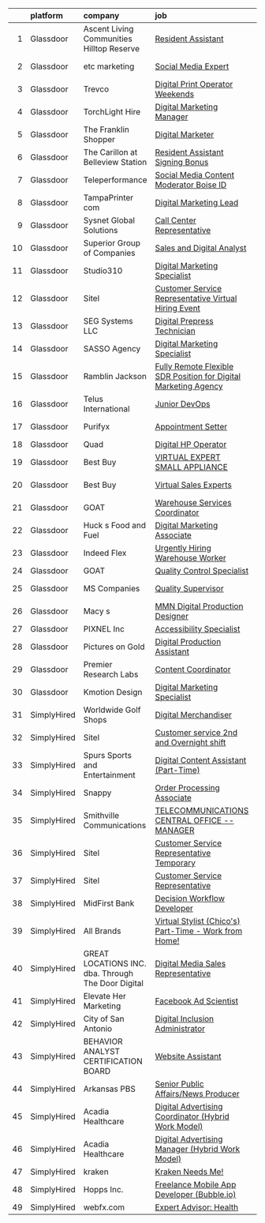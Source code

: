 

|    | platform    | company                                            | job                                                                                                                                                                                                                                                                                                                                                                                                                                                                                                                                                                                                                                                                                                                                                                                                                                                                                                                                                                                                                                                                                                                                                                                                                                                                                                                                                                                                                                                   | update_time   | location              |
|---:|:------------|:---------------------------------------------------|:------------------------------------------------------------------------------------------------------------------------------------------------------------------------------------------------------------------------------------------------------------------------------------------------------------------------------------------------------------------------------------------------------------------------------------------------------------------------------------------------------------------------------------------------------------------------------------------------------------------------------------------------------------------------------------------------------------------------------------------------------------------------------------------------------------------------------------------------------------------------------------------------------------------------------------------------------------------------------------------------------------------------------------------------------------------------------------------------------------------------------------------------------------------------------------------------------------------------------------------------------------------------------------------------------------------------------------------------------------------------------------------------------------------------------------------------------|:--------------|:----------------------|
|  1 | Glassdoor   | Ascent Living Communities   Hilltop Reserve        | [Resident Assistant](https://www.glassdoor.com/partner/jobListing.htm?pos=123&ao=1110586&s=58&guid=00000182b4e39a869753fd48db263d63&src=GD_JOB_AD&t=SR&vt=w&ea=1&cs=1_c582216f&cb=1660892192050&jobListingId=1008056011859&cpc=F1F9710DED3F09F8&jrtk=3-0-1gaqe76mtk6f9801-1gaqe76ng20b6000-32141bb2a78a16ec--6NYlbfkN0BtS3FSlQOeZe5ebG0ZuQRICqyw7YnESyS7PMjDYtSF1DKY_rD6elMA2ot2fO-6kMk2tNnyOz8-y5CUlRAxgHOmZ_NiUnnF3HeVsuEfqnuJ-bbOqvZsoAtF23TAArUGyiGfJALaroXfo48mWtl2am0TNQPOYqCgZ-QCi0G1YywQTlF3kcWUwodtylAQh0BExeYhW4DasLLYxkS8omR4iQhwSx1MSkJOCEgzt9ozQDxiME7EM4985yR9n8agYQQqyMrsOGuZsWmudN_O3ptzf_P3QJULDkoNTKT-lbxPVv7WKy97rEB-yGr_3m4zCGPV_WP1pKcNnudw9kd5hKc0SXDS1bPmd4c4Fj_zq9K2vqmpfg-uA5SY1Q4LwGzNp0Xj5Ln2VDxE2iMXNUweSln7kNuEkNmT8FBdWI1ms8oV2wiDclSSwYqr4TFl-UdmefMuAEwn1Hzpv0Rgf7v2AEbpbmVTdoqTI_JtXisiuxebYfgcolOsSMMWLUxVldj-s3DvK6Q%3D)                                                                                                                                                                                                                                                                                                                                                                                                                                                                                                                                                                                           | 13d           | Denver, CO            |
|  2 | Glassdoor   | etc marketing                                      | [Social Media Expert](https://www.glassdoor.com/partner/jobListing.htm?pos=118&ao=1110586&s=58&guid=00000182b4e39a869753fd48db263d63&src=GD_JOB_AD&t=SR&vt=w&ea=1&cs=1_bbdf55cd&cb=1660892192050&jobListingId=1008079744213&cpc=E773D000C9BC26FA&jrtk=3-0-1gaqe76mtk6f9801-1gaqe76ng20b6000-1246d92d75d209db--6NYlbfkN0Bzkuy17zoNwKMVjyusHhR7JNYo3SmelKzW8jp1Pa4Tk1PVhh3t18esjAyK-UdxM-ArTSYJm7aQb97xsaaVeSP4C2LLXbJWWyYaeXYLNbw2R1IHscTYrEo7L5vr2hatE2-78pC9ZL9-5avjSCix1MObOWfozHpfOHQSJvIiI0_ptba7rxsxQ7iQWqm03mJ1cIr-9Y1GGcEE2JFOMzarDP09bmkZPDoFTZOjb_ZY9gOat3OscjLRLlIYqvZew3QYBivSQ-YHoKWCTImFCIJfjms1oU5qvkBnpx5fbxSV3e3KeslhFEbZgcMqqyUt0_BKrzGoHXxpLbu0zpNJrM_1_J30ELiETcTMzFFdUTLxSl-zCHOB33F3D5I5siNpddUeY_2cCQ1A5cytDKWAOpNVC9f7glPo3AglZKtp0w-br-8xvdgNqGEHxS5kbN7BCbI2unp8QaPG5AyDi4e4MevSr01icWVKodtNnnEWQCSSeb1oO49t75xeqJagRjE88F3Adww%3D)                                                                                                                                                                                                                                                                                                                                                                                                                                                                                                                                                                                          | 24h           | Altamonte Springs, FL |
|  3 | Glassdoor   | Trevco                                             | [Digital Print Operator  Weekends ](https://www.glassdoor.com/partner/jobListing.htm?pos=107&ao=1110586&s=58&guid=00000182b4e39a869753fd48db263d63&src=GD_JOB_AD&t=SR&vt=w&ea=1&cs=1_de268ec5&cb=1660892192048&jobListingId=1008078665769&cpc=AA718BBA0476CE1A&jrtk=3-0-1gaqe76mtk6f9801-1gaqe76ng20b6000-d1600eef5f628179--6NYlbfkN0BnixWhpocpUkPhwGFRIINXGHGZ1yL5rd3UeAk8Gm2o7VMNzUNQblZ_085q8aPpkcRdKnVlcmeUI0L7R1847AWm1XNANVXalGPs7LfFnEAapw4p4KC4OAdO-29VYk3thrCufFvfAR04kjNhOt1x3KStXhtDXrDD5kGmVn_OfX4V8gmhCh4zdag_Z538DEJKLTp6Nf6cJFpJ3_3FFSTtnrUfHmzrhVoyNjU74JYCt1uk-8clDGaYZBbdqsPJmPtpnvs8Gp-EWZhHa46PQkDwpQrMrg7cIuVnUSizBdnH2W8EAxzsf8bp6gACCur0KvMxBs6IIvWG8YnLbrvmKCJdKssD5g3PIFi4h0pR-O8_S_CTYgHwtyeoeON6gJMfC-PuAStO2vuX2yxZZKKXMfREVrp7nGIL5rRFUd8oAy6Bbg184GOWGymSUEWsHAfiSbMchuocunN2aO0_LyHmaRi8eSIv5nA0kcCbJqZ3HCV1tMfM5QA50cr-PDsZa3KWViTRDL_y9gVtL1XeMw%3D%3D)                                                                                                                                                                                                                                                                                                                                                                                                                                                                                                                                                              | 24h           | West Valley City, UT  |
|  4 | Glassdoor   | TorchLight Hire                                    | [Digital Marketing Manager](https://www.glassdoor.com/partner/jobListing.htm?pos=128&ao=1110586&s=58&guid=00000182b4e39a869753fd48db263d63&src=GD_JOB_AD&t=SR&vt=w&ea=1&cs=1_12e1099a&cb=1660892192050&jobListingId=1008078841201&cpc=21001CD36CB5FE0E&jrtk=3-0-1gaqe76mtk6f9801-1gaqe76ng20b6000-9182dc768c348189--6NYlbfkN0BcmKC44IP8QrVZhBlkkyk6E8aer1pXOxATxmiqzARlMH77JTbeATkHYIUOqWVcS-zJ7fLL1zIUGyDsZvAiU1K9rVwVQ_p0Tdq787ON8Fx2w-emV8tlxzQj4YFBBcnrm4Ps8MWbnPN0vzZOknUp_nCz8KVxZJZRpP8S47u8yz_5E2I55vm8LDNlOS3SZW5ippb_CF2DBP3phhbAFp0rE0qAxxUduF9A7G5DTXqg40UNB1Lnr8Pu4pZrgtGtLqdaRbbHzDwwB7NJI53G3feiApFv6q-4uIOss7-pq4YTI0PS2qvOcrxSlb5DJcReo341yawDXETTkxdxzDIPzu-8ALpWQjaaLuZY1qxSCEXVGlZCQQz_ZBWlBOh2H6K2JAYsn5bbppej4MhXLBc7fUUs7Y3rMdwKMdxhVIgHRNI9HsNIxPQkVK-7WFvqkmLI-7haapiNIYgtHS-pi8MK07TwqjDlzlyvYOPVFSs3vqDOlCODmaOfDT3I2Cqi2_8oGX2jnl2vQlAIe0Cm9w%3D%3D)                                                                                                                                                                                                                                                                                                                                                                                                                                                                                                                                                                      | 24h           | Remote                |
|  5 | Glassdoor   | The Franklin Shopper                               | [Digital Marketer](https://www.glassdoor.com/partner/jobListing.htm?pos=102&ao=1110586&s=58&guid=00000182b4e39a869753fd48db263d63&src=GD_JOB_AD&t=SR&vt=w&ea=1&cs=1_ceec3dc0&cb=1660892192047&jobListingId=1008078846433&cpc=BCF6C35513A620B2&jrtk=3-0-1gaqe76mtk6f9801-1gaqe76ng20b6000-33cd1a83a084fdae--6NYlbfkN0BMW-fNVLvBYZw0-LniKwOoc4hxq9DjkW8BjPcPvd0xaDnyzDAyV-6sAOAJSiprRUqifU6XBObXopTRdZ4knZGomaJcQL_lxUHnVJCEZ2GZBaVtWiwewzxJyxJhXq7BLEXCnFPhHK9JskUlcpAhCBnk0F7zfredLUB4KO15d63nAy4Xzv5Vmb2JgAWsVyGBn_F2KlTImMLTram0Z9TgFJpVj__PzCdQrgD6XqCD2frSrTuo2OBg6wvyVxdffcKFoPM20opabJFjK48bcsqieYPqsoigT1t5rXMJ8pSEbVBWkVzFA0LQEYxMcg5rr407Ggquirkn4DHrtzwPHXmggzzUn0ELiyedSVMkeNOD_L95-DIq0AbFoCasM0aPTEYBmkYnNkhOPEieRHgs0TZ9Gqtk0wHBGA167w7oTCr0_v2YLnQUsBkPvCY7pfxiKqYs_Ak25IeXPoKtTAogTyAI4XJPOLP84OWrAmqezxZHE93BlV_QmAAm_jKD5n4LxJ0KqcQ%3D)                                                                                                                                                                                                                                                                                                                                                                                                                                                                                                                                                                                             | 24h           | Chambersburg, PA      |
|  6 | Glassdoor   | The Carillon at Belleview Station                  | [Resident Assistant   Signing Bonus  ](https://www.glassdoor.com/partner/jobListing.htm?pos=116&ao=1110586&s=58&guid=00000182b4e39a869753fd48db263d63&src=GD_JOB_AD&t=SR&vt=w&ea=1&cs=1_d362303e&cb=1660892192049&jobListingId=1008068577580&cpc=BC94DADD91C18169&jrtk=3-0-1gaqe76mtk6f9801-1gaqe76ng20b6000-34e3324779dcee3c--6NYlbfkN0BsHsoAAVcPm0Dgcq0iNQ_y-yAo5BMSJmM0UhTOVisNyXY6TYLCiuIFV0od0wt-c2VC72BUB7pkW9cwmUF-5BpsZohuzdMZgHba9Ab_lzKJQR7y3KlAjnaPiqrWDa-bHkPm5vgQqdF1747qfnivXjOUl53llZFQwBYcXD3ZG_kD-YVcSKjRrtNpOc4ZqJMd-oRkC-V0vVsRgi_01GdRGniDP1W6a6GQBdim4tIQpwR0rvcf_kZg-Bvr6tLwJ1s6AchAojDRQmuCmhSuk4eAbzErVKca7hEp7Qqwb_fACV2lCAma6Ef852TYNF0amazmQM1hDD8IpsgH_SVknwohmfzO5FRTZ9xHUABy97UNFizTC-4d6mLjEhhYLp6gEqxzyJsRPUSSDEGeF1-cMBXBG4Yz2a3v7eBhxjxuwUrQ9r8MdwE1p0Ph2r3x4sV_GFSxSsFlyeSnwJtxEyLKwi5z_0xG9-5NlSfRJvLOlAAT6cqTiONaDIb6TBHU3qUVTybg73W9TN0SVZclbBMdQ2-9c9A9)                                                                                                                                                                                                                                                                                                                                                                                                                                                                                                                                                       | 6d            | Denver, CO            |
|  7 | Glassdoor   | Teleperformance                                    | [Social Media Content Moderator   Boise  ID](https://www.glassdoor.com/partner/jobListing.htm?pos=129&ao=1110586&s=58&guid=00000182b4e39a869753fd48db263d63&src=GD_JOB_AD&t=SR&vt=w&cs=1_0014668e&cb=1660892192050&jobListingId=1008076125487&cpc=F17331D9BECC482A&jrtk=3-0-1gaqe76mtk6f9801-1gaqe76ng20b6000-6fbe52ad3d41ba57--6NYlbfkN0B6WvEhlXVvoeINVu-ouHjaAZXC5eOJkXMvb3uV-8LI_5qyQMufPtLJKmYuCfDf7IHgt4LmtNcybKPLxMuMXbnr3xlo7rGdOPM9oPrBKWomLTiMzaCaj-P69jJEzxrjiwi6k7g1gvja15Yh4A8aRnLmjKl6BXc8B4c2XDePH9THN2I9mxBX3-I5Nc093i3mfNNLbYxG21TwOmCLU5Tmp5pNllhyKPIlyIqYEXG8L3YDzTTQDpHRuJnRoHgmxwS5gOGDPvmxtIdCqXQQIhT5gQvE2cmdGLVbQHL1jUka0qgpBR-IA1KcQJ-6YnFZ6unMZheRe0S8yeLNqdOVeZW7Y-0UYXSTf5ehduJ3uzf3TmpLPOrsU9A7qUyHh9UGtBnqwnWXqlBfXG7aoK3RXBoMALRwwrYoziGolYPqs1fYDRaS499vN6UY81qaIXEnybkXx4QHBwcnolyjOZ1l29-yUbqxk6xVsyyO7cBu7bKq2LYTCkrULBOATv63CFcIUzZlUx1v90vTV73OausgFRu_k-HuLMEUPEceGx5fJ93OGu0iTI7UJQPdRg7BC3eGsDmy0gc%3D)                                                                                                                                                                                                                                                                                                                                                                                                                                                                                                        | 1d            | Boise, ID             |
|  8 | Glassdoor   | TampaPrinter com                                   | [Digital Marketing Lead](https://www.glassdoor.com/partner/jobListing.htm?pos=122&ao=1110586&s=58&guid=00000182b4e39a869753fd48db263d63&src=GD_JOB_AD&t=SR&vt=w&ea=1&cs=1_c98c7b7d&cb=1660892192050&jobListingId=1008078623623&cpc=BBD63848FB84346C&jrtk=3-0-1gaqe76mtk6f9801-1gaqe76ng20b6000-2b4278030447f229--6NYlbfkN0BqmTSxMExs5qrADv-xfGFxTgbF9wfU41Emy8pKPsLzymNkwra-Lce_SQ-LvTqrFvrOTIS9sZBgMa6NsTwCZalm5rjqPJfcFaEvRdzJwIw74JtLPmrhCfT9FXcMDADFt6wqM93jIq74CK2u64iuir1TqLx0ov0jxKsXWxePrCW6HEItyPLiaHCsmv_TB9LhOfbJ1BVLwPp_MWGFCvIMifbrt1tvI40_8c4NLsM1QADgMmDBMdwyxKE1iDifHCbjjyObeRFW_tsuweGO3slboSFgZ0EBe1Pn6w5yy-cFq49UnS394tq-qqLsH_OPlLwH3LAAn3oOOTetr4GH2YzEZk81WXKTmVhwZmWqf5wPrzF7LPJtQzQjPcxj5RCbQ-3CQ_hHTl9bsLhLnTVt-nXzL5u_L0S_d_mKp0WSfHqC_QKEnbc58mA82MGt7HdyOcdCh-PY3QAHK2Bc4apYG1dhEHT_HbJkqmdpyykhDQP3C66MDeJtgm2QLn41cX5Z2NdTsTU%3D)                                                                                                                                                                                                                                                                                                                                                                                                                                                                                                                                                                                       | 24h           | Tampa, FL             |
|  9 | Glassdoor   | Sysnet Global Solutions                            | [Call Center Representative](https://www.glassdoor.com/partner/jobListing.htm?pos=119&ao=1110586&s=58&guid=00000182b4e39a869753fd48db263d63&src=GD_JOB_AD&t=SR&vt=w&cs=1_7dd12e93&cb=1660892192049&jobListingId=1008078768895&cpc=F7A2269C793D5877&jrtk=3-0-1gaqe76mtk6f9801-1gaqe76ng20b6000-8f2698a11eeb82a4--6NYlbfkN0BnNBTHaaKp72MKvGcaA4XfRR-E1Ciyd_6IauSMfQTRM_DnWfjfJHmcJSOIAxmSfJUxLQvhxeteEwZc2lk0cf6LpEQ2JYVIVBLVPYu-YqOGl5xM_uP3Y7KTkcrTOJ6Ii6aYcRlt07goTBA_ETABkj6W7Jm18T9djBW-sCLWeMHhoSE54re1okfV1kdW6frfcqwHOEQck94GRpK1zDdIC1YhRsGoO3yr5V1sjGpZzcqHJQVEkT8CiZUkBmoqBy35xLMMmpDl0Vx_6KdeqCac6sGc7TSPuVI-U7M3TkWkIvIWjOa1f--38pMw5pI1bjH0outebCsZbVVx8g0XDQDImDaprv08qim4yo1KhAhwxXjxYjOHzH4TML86miqmTD6qS8A_eR7bx0zM7gpDs4vK3zuoBPBATnFUVrO_RHgnsQYtyH3ytCyISOw_ATrx0MFmO90UAuD-3RgL0xenpZe-OeueN-NzMlxcD9jftULkHk8qN-33fhqRBtjw)                                                                                                                                                                                                                                                                                                                                                                                                                                                                                                                                                                                                      | 24h           | Chicago, IL           |
| 10 | Glassdoor   | Superior Group of Companies                        | [Sales and Digital Analyst](https://www.glassdoor.com/partner/jobListing.htm?pos=124&ao=1110586&s=58&guid=00000182b4e39a869753fd48db263d63&src=GD_JOB_AD&t=SR&vt=w&ea=1&cs=1_0b2eeed7&cb=1660892192050&jobListingId=1008073827162&cpc=E773D000C9BC26FA&jrtk=3-0-1gaqe76mtk6f9801-1gaqe76ng20b6000-beae64fccec34ba1--6NYlbfkN0D10FkzFBIgLsGgsZGhIPEYPu4dloKZHJeE1ugeIhEYniILuz593PwFmhzfLHD_XvNJsi02AeG9JjC535jD6HOhMcyXgalzv48GbN4xNTjDrRt-TgeD1lAlqzq6W4iORROLMbRN45DJJBwlDD4AjHBHsn7Y6eIkLWkgPX8qMd9jVFAGzMGn-M4vzS0Yvhbl1gm5r1osFUP2-nGmpSX0I1_I8nyg8NVhEzvTuEuNIca6_N99FOOrc6CKyq3sMK5DGg_mexINGovUPKVuk4xZPQl6rskOFjLxZ1IB-A0eerIQCtQ64cjg59gfybXCuNghjtIZjGVFqlAJPJ4-kueUPSR3Qi3_thsnRGuQF5gfbjtU7Ri9U2W7WL-nIRZfTLu4nS9TQkoloyWoOrtPYhtyxzlCaKyvB_fraeWoKiCpgfdaPECmoHV_yBTHmfZwg4JFfnsfSSmXoLT9MCKZRu13Ex08g-KqYEwh4Fzz48i9vv5CrxIsV_mUaVdeC-Ic7CF5ghCqai3E2vtz3RQOewEuPrJXVLKrtAz-Q6Q%3D)                                                                                                                                                                                                                                                                                                                                                                                                                                                                                                                                                    | 2d            | Remote                |
| 11 | Glassdoor   | Studio310                                          | [Digital Marketing Specialist](https://www.glassdoor.com/partner/jobListing.htm?pos=127&ao=1110586&s=58&guid=00000182b4e39a869753fd48db263d63&src=GD_JOB_AD&t=SR&vt=w&ea=1&cs=1_d16213ab&cb=1660892192050&jobListingId=1008077154761&cpc=1120CD366D53BFD9&jrtk=3-0-1gaqe76mtk6f9801-1gaqe76ng20b6000-875a31543b6dbdba--6NYlbfkN0CtwOkgDuej6vPfWODMxjOIyNEohQmdYMppGq8y8dOpBoTzitlsCnYxyqJgYoL5uLE0WEt3k-y0vi3aQ2FnwCEwoUNm81nGEYmbHu1rEQSJcCleShu207UEYOCfQCdklSBPSxXxV6NE7YDsmfBhixUFRSBnXeEVoPsaWXBwcwrkpSrUa5RdfSbEi44dxaEr7or5xS4Vt-JtFlqJjaxQy7-kyU-nXAAzn65dw2PFL5bCxBcBWBYeY4kB9qkzPHDuyYZgwDpfB76ZFrCqfqQnQ_aXI6RgybYAcseH7xCQ6PDcWVwm6VroUh24OaF5zfu5xNmyNP9Bx3F_RdYkycedltHKp7ugMoWjqtEfrVP4-9R62hqrG3D2HVhS-JbhDSdmQ4G8afatmFNVYEENbEdZgTonT-SZNX0ocNG_OaC_Ow_-Xru6Q9g7ZB20w6tAyH4mFVTYtduHEyiXFBh5SMXTiIV7YEa-IOiBemSX8iNpTwaO3-tjEzQ4n3D9J4Snbb1c6J4%3D)                                                                                                                                                                                                                                                                                                                                                                                                                                                                                                                                                                                 | 1d            | West Hartford, CT     |
| 12 | Glassdoor   | Sitel                                              | [Customer Service Representative Virtual Hiring Event](https://www.glassdoor.com/partner/jobListing.htm?pos=121&ao=1110586&s=58&guid=00000182b4e39a869753fd48db263d63&src=GD_JOB_AD&t=SR&vt=w&cs=1_7e705395&cb=1660892192050&jobListingId=1008077099587&cpc=2CAED5C921A5F994&jrtk=3-0-1gaqe76mtk6f9801-1gaqe76ng20b6000-385c3f83a3f93c07--6NYlbfkN0Btxs39KmTzjw_u_hUXcyTcLpNeUj18C2Nw5A7DCW0FWFwa25KnV6CXjLGtnNFKqmVctRiqYt-dOoQZbzTNkPAtC25hT21uzyGof3nxBIwlrvR0hOx5oubNOpcm6luXNfrS3VLEJLAuQw5RYKw2RdGBmrmnC0OqqnvJMOaVpr6bNZvGctOF5SoWqNXkURYcyNbxcd8fV5GnN-F3sN7hYR6K1GENxjm_vqoWbup2dxRgVS1sn6TRaqnZ72wfeXTTQICoTWnG7c1Y4cYLzIs99u0ZDFubn2UapTRvw0S4n2Osf4ZNVCI-sXZI3S0zrqUTr4-G5q3o4qMx4F7JOhko1xdWkAjWpxRwZAXlwVycUNVgDSWQQ99oN2e7WsaLR5-PUq69sYlWooqRawAFhFFk2NXaMJdu3q82OXSQ8fkCFcs2OtunwX0qdxT4VQa0auCjZo7lOl_seK_gZj5m77-3zKuM_FmlfhJmOoDeNcEL-g0Xbet6x24Sl9HH5qubRdpeEGJOPXIJek6mJtmebrC8S7SgQx9ECBr9ziMvc2KcUvVF75uesBnuBwNp_9C7hhanMbVzPgSp4epHS-E2cPPF83bECVLeL9Ql45ybtYUcYjeCSAd_xng0ZGxGKqNvne1IzQ2f5JL4pFgJEJEsajHftWDpTHeNwuN5Um2gJ4uQ1h1dOTjVuq5xjJo7bWnH0hwTdKWlJiI5su4IyTzo7e3Q7CnLqvkzBtneM2LYYuz3ErL4Og%3D%3D)                                                                                                                                                                                                                                                                                                                | 1d            | Las Vegas, NV         |
| 13 | Glassdoor   | SEG Systems  LLC                                   | [Digital Prepress Technician](https://www.glassdoor.com/partner/jobListing.htm?pos=104&ao=1110586&s=58&guid=00000182b4e39a869753fd48db263d63&src=GD_JOB_AD&t=SR&vt=w&ea=1&cs=1_66e83e3b&cb=1660892192048&jobListingId=1008076492594&cpc=022796DF6CE1C9E6&jrtk=3-0-1gaqe76mtk6f9801-1gaqe76ng20b6000-6be3cdfb6a3f02f8--6NYlbfkN0DfhRLDY5E7BVY3xhBTAobuSaZ3WR2SqAJ-w4NHeQGDZ5tebBT8WaHsVK7Va8P9YRWvwTnN_nJYvpm8m2NAug3yGRmW4kGxJh_Ah58PepOvgTFuOIl3xHHVM4pNJ7payqRUuCb33gOqZBC-9kRMEzhHdTgyETwANBJS8Xwj1vxYLF02PPjYEdkVT7OsURubQgRNqtwXMPeYC-QwYl86JQX1iSBR-pjNsOXND4pw-SkItFRDNCywjSrRT3XSf7Er9X4RzPxQLKUWJEe994OLZOxivjxNS_OPqoRivOA-dThvjNZHjX3oxu7CjT11tfg8Kb-ia7eF9o0-IRGPwhTqvkM3vhIE4wER6z-mB60dQ9bBZTuhlZ7ThhZH1gnGIgb8agyTKC5ldKaoTW2DrXko9Go19EjYkPNxkJlHGApMT_RETL3cTIUUJUSNetMj55xajL_fJv8fQwG_cd3e92ECAjFcTdr0UDRwaUGzlXhMrxhBWiUNHalJDP6xd52Yon5VcB9ExMgK7RnOPg%3D%3D)                                                                                                                                                                                                                                                                                                                                                                                                                                                                                                                                                                    | 1d            | Charlotte, NC         |
| 14 | Glassdoor   | SASSO Agency                                       | [Digital Marketing Specialist](https://www.glassdoor.com/partner/jobListing.htm?pos=117&ao=1110586&s=58&guid=00000182b4e39a869753fd48db263d63&src=GD_JOB_AD&t=SR&vt=w&cs=1_5b70c0da&cb=1660892192049&jobListingId=1008073887565&cpc=FB7E4A1762AE5BEC&jrtk=3-0-1gaqe76mtk6f9801-1gaqe76ng20b6000-28cfdc2199b1031b--6NYlbfkN0C_Trxy-ZqughH1JRyqNjrElYiQGaKhfd0eYY4e43qsGRNGMDs7g8-XCzkARHftkyC-wjClCUTvw-XGXiGajDora-juAftgUb_osdUyvnnjZ93tcd5gKIIai4EMoJDsYIBZWOzSQMv6GZsSBIUlwGqfzDkYr0vjOM1P1kyrt4rF1AkFKN7VLDxntmt5EY0IHixePGMv1ACbehHIL14B5mTEoDoHmOAG1HmQC-K6HooV99zxfEC-jFHP-RIBKtO247U-L7ZfjJeizwfSQ4Ndp7S8X9OmWLQG4b81SvCrZXQb8l-nQQtDuNtAl2FZc7sSmKKW2kcZs4LnM_6Jm19qm8fv00UXHN21Hvlct4rNdxcljFYuLuQ1T4WriuSgjS1IBjLbO49drNbANJfFX5VS6FhQFWhUhTuGBWAKXN6m_2Oppw1KU0iGcUxl22bUzxOchHZ2Ou6dwqMtwLjJpTIo2rS3rYxYchPlePN770WjXXIHJim9ZIWn-QfyHn4QwRjDwomvR8a2Dnj08vAPnY2w5Kkf)                                                                                                                                                                                                                                                                                                                                                                                                                                                                                                                                                                    | 2d            | Remote                |
| 15 | Glassdoor   | Ramblin Jackson                                    | [Fully Remote  Flexible  SDR Position for Digital Marketing Agency](https://www.glassdoor.com/partner/jobListing.htm?pos=111&ao=1110586&s=58&guid=00000182b4e39a869753fd48db263d63&src=GD_JOB_AD&t=SR&vt=w&cs=1_30bfd50f&cb=1660892192049&jobListingId=1008073676034&cpc=47CFDC01B3F81FAC&jrtk=3-0-1gaqe76mtk6f9801-1gaqe76ng20b6000-50f5cac226994bf9--6NYlbfkN0AtFDKcgQwEtd7ukk3lPhOscExm2MDYuKh-p8HehFEL6sY1ELsu9ZUWpn8JxInztlM5XC7Mul71EzFmE2xfx0U89NSvO_D0sN4IAdAHBREj6U7BuNB8lTj1QjWBqyYKMaGCCVWc_jjBveZ6cXfr_SfpN6F3NXq8HmIYkOAJqMtq12qKWRouTNEZcJcKxIVaalbpZUrQKKqISHmpy6PAoujh0JCSFu0yjWr-5BGJPxEQ13WCmMZoggnHgWS3pfFsPe_Z2mf8GEs_mBjCnG9h68ATRmpKFhT6aWZGSgM9KhPKqeKTHZJH0hIvTzAzrg0ruhBfhCQxKkpHRisAXhzKiHGdKdC8iSrqb4bGy_2zXAw432hE35v2yfJC85jIufjcoi6qT3l6Irgo4SWrwd-U5C2p_qsfVbXujK74e3zmqgi0wEEJ4jY4tY6jYPnRBmmqhXHy35qyOCwCBu0ypKx4AfVV)                                                                                                                                                                                                                                                                                                                                                                                                                                                                                                                                                                                               | 2d            | Remote                |
| 16 | Glassdoor   | Telus International                                | [Junior DevOps](https://www.glassdoor.com/partner/jobListing.htm?pos=106&ao=1110586&s=58&guid=00000182b4e39a869753fd48db263d63&src=GD_JOB_AD&t=SR&vt=w&ea=1&cs=1_8b00feb9&cb=1660892192048&jobListingId=1008078776415&cpc=63E4514951618C5C&jrtk=3-0-1gaqe76mtk6f9801-1gaqe76ng20b6000-276f7c2e649ab5dd--6NYlbfkN0AdGrDT_OdrtthzsxK-GnvOK7_TOwTlzanfCd5piQttZS5a0rmuQzWXhkS3poJu-ZpJUdS51FV__6T1WPNkzcdo4zdq1elCk3xz27bMFbokOCCN8Hq_ocGRGFgeHJexfiMyF6K5iyFJc4dIduuJj7DLlKceMhDFm6VYVHHLLAuHrHlxiaPNwHbsg-DBe995nXH6V7KoXTcaF4S3e_bV42Nc63RuG9CeEVhxVp4MIuNhD_Xl7XviYOW3Etn17kQ9cyvb1dRR803v_y9JJT3JoWCgy8dUEWaVO-X_OJyO0UkvFKWMUNH1YPEsyduMN5TL92PXezMuLiv_UKjaalDqHJS1E5Qq9McqNXV_sBcgEbNDOxcD5sC624BVHT4b2XtHCF34egB1PqN76PC2M9dUapOA_kuygIfMzWnEv-Sdn7bUJq0cMF47yxbdkA8staG0Mi3WJJ94vpqSJK_q9VXZpyWDxwqqaS9RSqldacQpM1V-fg3AJBd1cnJaHXKTZ22scxhhpaO5iSxyRw%3D%3D)                                                                                                                                                                                                                                                                                                                                                                                                                                                                                                                                                                                  | 24h           | Saint Louis, MO       |
| 17 | Glassdoor   | Purifyx                                            | [Appointment Setter](https://www.glassdoor.com/partner/jobListing.htm?pos=110&ao=1110586&s=58&guid=00000182b4e39a869753fd48db263d63&src=GD_JOB_AD&t=SR&vt=w&ea=1&cs=1_1d540a95&cb=1660892192049&jobListingId=1008078974235&cpc=CBEBA1A9D941894A&jrtk=3-0-1gaqe76mtk6f9801-1gaqe76ng20b6000-9e18d075a396cb33--6NYlbfkN0AZiaPZyccuKjlre0e0RaBFeO48J0QExrO5hcuLctOVaMCP73eJtwCGmeTatM1idHMkSmxDDDu1JVgMk6qpZtngllYgvXjGbA2CgnjTs0E8n9OZCCiAOIuW3kA3SFCL0mIsdGijIaEeCca7jNVpSNPsw5Jejt9YROmoPPd1ccloyaHFD6AAq8Xc_cIIpQbsyY8OqZoeUWZfoAaWKQ1Q7DdWI4AtaXjzh9In0egqymGcqHvtNUXnykQ4UJw0ANqFFb-01BlPXjnK_FXX57AFi-aRECHVR5-PZIdxfPVQKvPH2HYxTFlD_k3GNM2IlWVJlYvzz92O7ytoNZdH1m151COMx4gAIxxxQ79ypEW-3TyYFyBIgiwDrWRC0DIiFshmk2gaHSdIbnd6pn4vXy2EqYIV_lmHot5qpptajEG_eCTV8xKRy2Ay9e_FRbTkel_Fk0Qa_KpREBJYcBABtDcMsqZqp97hqhAciElFDr2vcysjkLn4YzgmtK7velok_esuKgM%3D)                                                                                                                                                                                                                                                                                                                                                                                                                                                                                                                                                                                           | 24h           | Sacramento, CA        |
| 18 | Glassdoor   | Quad                                               | [Digital HP Operator](https://www.glassdoor.com/partner/jobListing.htm?pos=109&ao=1110586&s=58&guid=00000182b4e39a869753fd48db263d63&src=GD_JOB_AD&t=SR&vt=w&cs=1_98372d0e&cb=1660892192048&jobListingId=1008079595777&cpc=9FE5D8D7282D4400&jrtk=3-0-1gaqe76mtk6f9801-1gaqe76ng20b6000-5b3c9099847cedf4--6NYlbfkN0C0XETh_9p0hFVWodd5b4yyhLbSJ-n_97YuXeG9ZsPyAO_rZ2JpYdwEY-NDkU1-7dJq7_SWkTenQSCwqabK-bPO0_tR9XwHGWIWKiU_qN8gtA8IsHsKrmkqsnAlGNvMAWQYMcFusT9BdL2wEwaQmBJ2eS4KD9xEdi5PHu4D_jAA2NdBVOL8kfNeeR9_mgJu2RqEKERCRHxVTYV4R7TOe8c07Ls4KOruH9YI3yjMrBlJJS5peUmJLeK7q3JvSl-pV3hAlbF-61_Qh3Pmwd5ujmnNcTMriGOT--Bfs-O4yMgturDCv9_D-BHut7_X2VmBQgBjY8tYH5nlt1yx0SG8zjoyBkbdYc47oe18Ak-SofubFzYSsHB_JlgjyT6uMgdrAZoj05-yR1mUu3HMVnGT6o08ky2vwgS1RyLMRB9XA4EF7R2jCyuVknK0JXgx1yuFE3c%3D)                                                                                                                                                                                                                                                                                                                                                                                                                                                                                                                                                                                                                                                               | 24h           | Pewaukee, WI          |
| 19 | Glassdoor   | Best Buy                                           | [VIRTUAL EXPERT  SMALL APPLIANCE](https://www.glassdoor.com/partner/jobListing.htm?pos=101&ao=1110586&s=58&guid=00000182b4e39a869753fd48db263d63&src=GD_JOB_AD&t=SR&vt=w&cs=1_2763efd7&cb=1660892192047&jobListingId=1008057205117&cpc=4192B1743C533FA8&jrtk=3-0-1gaqe76mtk6f9801-1gaqe76ng20b6000-6a6d22eb77ead4a7--6NYlbfkN0A3euUoOlcFOg58Q6nmuUh0Lnp17JpRiT8Tdiqcy7-gI4899BfEsoN9j5prWqqZHcuCIhdzr4jipKYfBKN6aaNh0SxR4dgjsjPZm4u8Rbh_TxpYNhHc9ZVAXn3rZS4EJsyPHiZ2t_KcEU_zoka5m4djPD0-O9M4TG-61vbAqKhrrznm7kQri3qtbY4B5zYs9lM1MjIwSncFvQcKAYP3kTFs79keAkbRC_GNx-cLpB_LquzCzZphtwQD0IyRgRhi6lJeQGed6ayPDmcILj1b7Fheue-epnHrBMUFIA9NNnmhlB8zZZ5ZCmn4uEisN130dhgGjIc_gu2c3zKEgdrWWaRBhkz6u0bjU2fnvgUncTG_Lle2qMrd9i8I4ZSopIkH3qIGP69T46S9AlGLhchxj0u_3TZF-G0N7MFFySiFquxfmZ1Ac5JJzktsJnpEXUklzkwAvVzHK3aNBrlCiN75mo2iLsHuMfut_iddSPSntSWe-dZJBljBv_X_YI2SebqvPx4%3D)                                                                                                                                                                                                                                                                                                                                                                                                                                                                                                                                                                                   | 12d           | Bloomington, MN       |
| 20 | Glassdoor   | Best Buy                                           | [Virtual Sales Experts](https://www.glassdoor.com/partner/jobListing.htm?pos=112&ao=1110586&s=58&guid=00000182b4e39a869753fd48db263d63&src=GD_JOB_AD&t=SR&vt=w&cs=1_bdb231f4&cb=1660892192049&jobListingId=1008057205118&cpc=9C938E8DE9AD6C02&jrtk=3-0-1gaqe76mtk6f9801-1gaqe76ng20b6000-c76152d1046211c4--6NYlbfkN0A3euUoOlcFOg58Q6nmuUh0Lnp17JpRiT8Tdiqcy7-gI4899BfEsoN92rMoeDELKgij6DcnOrt-93wJBc5V06sVXmMKShYNoLDNvRz8UcwTx4nAtn3yIbYXA4DESdh9xIdx4SXKttETeu0tFix9Fw_X9g-gdR-aSnV3ZpAK--ecOkcnffJ1jnFRoFSEXib1jsFjytPVO6iCSRcxOhfXwaYIsbHaw7Hp8apz-3LHAI0hVpJnwM71VDhuA6CwELFRwe_m4cVUjOVK8nSBKFaj_9Sb9uyl569ePf2rK-H91K_tItYv1KBBCgnYZHLoBjWAPNz0OnNKww6Sls_iP_rNm5MJNWCo8idIHu-yVfUijEWwfw_TxT5Lj8TLSn1rwLytGZyVvFgb-m6avwIYcRn6rcd8OUtyeXWr6TVoJXDhxpyqhjQtYROGrhU85fgAiNK2wqqFsdb0B7zYbhrsTc4nb2NQptszrRuEckVKfjwbLQ2a__KT5Dy6gi944JWPI4ZvkNI%3D)                                                                                                                                                                                                                                                                                                                                                                                                                                                                                                                                                                                             | 12d           | Bloomington, MN       |
| 21 | Glassdoor   | GOAT                                               | [Warehouse Services Coordinator](https://www.glassdoor.com/partner/jobListing.htm?pos=113&ao=1110586&s=58&guid=00000182b4e39a869753fd48db263d63&src=GD_JOB_AD&t=SR&vt=w&ea=1&cs=1_c9cb760b&cb=1660892192049&jobListingId=1008074536757&cpc=FAE5E775D180B2FB&jrtk=3-0-1gaqe76mtk6f9801-1gaqe76ng20b6000-94275d749527255b--6NYlbfkN0AVfuYc0tmMPaOv6UvIwVhlneoU9uZqs5lejUU-6cTLSnfaFMvPplVRt1YxEHpcf50oJepKJNKfSGB2t1nnpi1VxPOE2e99I5T5Iyc9ShxKEreQUfHpt_SxQxf_DCY8o2XVIRjo2uAV_QPZxMntP13YDf5hcq9jjcTEoAD35nD3r2OfQNTw5hQab-qZ_Qa_cMxtpzVweaqwAsvgsDcpprLJc_G1aMGcqdiWNLpZpDjrPx__hFuaEknmTEfjHOM16ZrXMNaq50sM1HYIF1LMhvOdojKsm8tT0uI7-p0iWawMZLEbv8_XZRxIa3fxMDZ6qjTDIYrsMGySccBO57A-TOtd_GVFy4dKGWjfntsYA5FoWgd91Djng7v4B-IbPHIbo5Ak-XD0VSmJSZJzEaobqZGiBYQvdXnxoKp143_HBJKmLEK2TLkCkzKM_jm78dk1adAPqcAQfkfBJIr0JJ2hSlo7Y43jRAG9Ch3Izn30weFO-r6lFJ0XaOslFzFZ6O12H2-uZmTz_y0dsVdcGt6wJQlm)                                                                                                                                                                                                                                                                                                                                                                                                                                                                                                                                                             | 2d            | Easton, PA            |
| 22 | Glassdoor   | Huck s Food and Fuel                               | [Digital Marketing Associate](https://www.glassdoor.com/partner/jobListing.htm?pos=105&ao=1110586&s=58&guid=00000182b4e39a869753fd48db263d63&src=GD_JOB_AD&t=SR&vt=w&ea=1&cs=1_bfb6a057&cb=1660892192048&jobListingId=1008078630562&cpc=18C9CE28155C17C5&jrtk=3-0-1gaqe76mtk6f9801-1gaqe76ng20b6000-ddfe1a4c6f0fc729--6NYlbfkN0DzHUkfBCfLq0aTOQKjCOQpdXLP6fKXKfP7a73V1xUbUa78l5wYrevHISfgBKs-QTZ_R2Lztp1Qh67LWJY0MIVXJ3yZsmCkE_spKY2OLuQIdD6z0y5FBQUSbZl4FuYsowFhI6tbxf0yw19FHZYIhuzU9kd_4EA-Gvj2pM7aMhVahiF55KmWVZhoXgD626uySz9hG8eLn8U2At5SGNtrDfJQgHCVqfiQag4tD332eTBhq7zSWhTnbgmb88QYBEomMiJuAbZbAMXAPKm_WAI8H8dsz8B9nOIN9oh-vKH7S9HQrhNKNO8-D8CqjbH4G6dREIsE9ZUzvuCziKVIrCfyeR8ZAlk7YoKLc0Hb3yHHKXQCXg9bMI_MVAL2ifZfFbXLVmJyQng1eSdb32Xy8tBZJOj1emQ6eRRvMJtGaBpYy89WmS9G8jY37CyPkE-oZZDPCMIzqxGt7NI67dlbB0HPIiSAz_PExt6KZhZWXMCsf2CSkqvJJEpbfTEgR3v4L-j_jRMMQseSbKD5Zmk26zUXAt_2)                                                                                                                                                                                                                                                                                                                                                                                                                                                                                                                                                                | 24h           | Carmi, IL             |
| 23 | Glassdoor   | Indeed Flex                                        | [Urgently Hiring  Warehouse Worker](https://www.glassdoor.com/partner/jobListing.htm?pos=108&ao=1110586&s=58&guid=00000182b4e39a869753fd48db263d63&src=GD_JOB_AD&t=SR&vt=w&cs=1_3203428d&cb=1660892192048&jobListingId=1008078717438&cpc=82B3195DA92CAF92&jrtk=3-0-1gaqe76mtk6f9801-1gaqe76ng20b6000-1d08f4e0c6e32a63--6NYlbfkN0AVTMdwzNofiSdNNiUQE6qdFc71LVBFT7n-rCukDorc51Ke395B8V0BFx1fPeiOcQ6S2Sd-9FDrmzxVPfMlh31QkEWZOrYzrT1RYgg_WEdXo3jiIiUB-AXXT45a9NaQIUwyyzbpaUyLE8jfi5sWLV1hZbUUwMOBiKQGkL7bJJTJPf7gJAyNboEYQCXcBmZSStzXM4UD5ljggEL1FJneYQwQXuDIQeguGAKDOTtyd4kri1rq75_hhXOhDe0IPHcZPDurt0lI_Yg4va-FZ9UhbCc6eVouLWCHdZgX58a4h8K6ItCuQxtGOqzi-ZuteEklZzSq9C3p06s1hx4SSldEQqtXOlaRSk3dDCbT7SgR05VLuP5YvuQ-kEeKKSOyml45WYeDqdJSR8MJ0JHyVoX6mgIZl0v34rkCJLTB_AE5EHsolp7fVkPubdbHfFKw-8a0ywYK6wVZra9bV96wF35tw_MUWlxnWGBC7kQDvIs7tuJ27-IGgd5ixIDMdYXoJ32qO2dCaYbANPsb1u_A3_fTwOOGbwCFwaKCgBn4ig0aT3IZb0PFm2Zdz5fWgvFfzE9GsG2VW9ohrZl_8_ZLNb2kfAORXxcnRDvZYL6eyokWqgc7s8BrpSPO0WKEnkRI2VWZ6kqq0SgdW4lnqDhmQZB29KDRbpuxlZWEa-tmh7k15Wg2fud565XbUNsVAeQTNhj3cVI%3D)                                                                                                                                                                                                                                                                                                                                                                                 | 24h           | Plano, TX             |
| 24 | Glassdoor   | GOAT                                               | [Quality Control Specialist](https://www.glassdoor.com/partner/jobListing.htm?pos=130&ao=1110586&s=58&guid=00000182b4e39a869753fd48db263d63&src=GD_JOB_AD&t=SR&vt=w&ea=1&cs=1_d03fa77d&cb=1660892192051&jobListingId=1008079242449&cpc=3DB599BF2F4828F0&jrtk=3-0-1gaqe76mtk6f9801-1gaqe76ng20b6000-4a1d996baa842def--6NYlbfkN0AVfuYc0tmMPaOv6UvIwVhlneoU9uZqs5lejUU-6cTLSnfaFMvPplVRt1YxEHpcf52XYic05q8dc5ak7udkXQQVk2v7gGbsSOjFf2XsrDu4nHWN1s9GpKQVT8creKWuBIsRXB1oVGJ745AJmiFwX845U4WsPdo3lC6dTkE5yHgRQWTCccHVKaKFHZf5qRVNaWkR05mcrqi9DXoNMDY-ceLgs4ntNCkRhEoH4_GKARy33TFpiqMXisrRA56w0MeuH6-V0fiCTs5Mdyz4QHkjM2lz9btl3iHwZ0DYc70IWBXcOjiZqyBu9WeqYN5cnoBVQwm1CqIdHMfcjPi-0HLhmsJpe5gPRTN6uAw4-jHHE2zFzf378QOW8YRrsbnawmbeXwRDlJvAdlTA_xHqHaw-C4dGgbAb-g1FvaZ4dwyaR9SNUOHKLQ55fsaWLG-vPTq1tQvJMzNk9PTTCpbUywc0a6KxKM3gAKZ7XwL0N8oarBvEvE6QgjZs3TKe5GHOPLztt40nNdDwYYF59A%3D%3D)                                                                                                                                                                                                                                                                                                                                                                                                                                                                                                                                                                     | 24h           | Atlanta, GA           |
| 25 | Glassdoor   | MS Companies                                       | [Quality Supervisor](https://www.glassdoor.com/partner/jobListing.htm?pos=115&ao=1110586&s=58&guid=00000182b4e39a869753fd48db263d63&src=GD_JOB_AD&t=SR&vt=w&ea=1&cs=1_9a17e7a2&cb=1660892192049&jobListingId=1008079024818&cpc=C4A69CCDBB3B9599&jrtk=3-0-1gaqe76mtk6f9801-1gaqe76ng20b6000-21653769c428914a--6NYlbfkN0CHRJdIZ4BVMB46Il__atvtPVHzVRY1iBIMLOAFKnfHwlvPFa5BHrP_HqjVdXOt0B-_6oxBQG0J8eKQeb8eb--0K68GEJEL_l2GTMMG7iZbtkUWNA0IkuuP1K_8Lm_u0wZyfMP-3OHkJIH856QgPUmJ-jJqKqocMcRWT9JpXDraoDSlf1FKBKWkDOpLfBM6vxNGwgmcltzWEmMdQn58M3E6CoOWegq1gDW-Oi2G_rXWyjdmEwc0nhtu9Fvfgu809mJ7r_dUm-GT2dfbq4d_FadRdvkRhSoodSkJ_aftzpYQpPCLhHTKbHZSJ2iAe_e-XMVPvK_y7qxmP6KHiePt6gh0_Ps1JzQsw5csRDglvgBpe4KO2zxxZW18W9L8PrMdahTi2D7F6XvRLFJ4MnHgleuwmDFQKMJY3LNThl31dGBdoJ0N_gNvWZ7OXgscfviGtaEcRykrSt0beU4UY-2WpFnLgCGv3aHIlE9qR7FNrVDR8ms1oJx624j2JA_BzbrkTg0sLy6QoTZ94FktqhGavoJotwpGNXIjJ33SNLVlrDSNqmlAOFRHNqoX)                                                                                                                                                                                                                                                                                                                                                                                                                                                                                                                                         | 24h           | Simpsonville, SC      |
| 26 | Glassdoor   | Macy s                                             | [MMN Digital Production Designer](https://www.glassdoor.com/partner/jobListing.htm?pos=120&ao=1110586&s=58&guid=00000182b4e39a869753fd48db263d63&src=GD_JOB_AD&t=SR&vt=w&cs=1_35d99dde&cb=1660892192050&jobListingId=1008075557473&cpc=149B3D5996025BBA&jrtk=3-0-1gaqe76mtk6f9801-1gaqe76ng20b6000-921e2511bd2963d6--6NYlbfkN0DjHvLHG-fYDKeElzGabtytFldtxc-EIiSdXvIQjqX9HIzUG8IcG8J2L7sWMIRp2VQnWal2CGbjLIFTxrWfSVfLfCou4NW_G3G_DFmrvr9O-52z0b9PGq_6J6V6B1V66V853ak4Dc90q4R2Z_luMppMI9YTUOk5kMEPKaO_Gau80fYzhlH-t_sWokxZDo9v6gcclyU7GttHkyTanbwAkqlxs-SBjQQAYRa7tg2IiW2bhEeEnYqtyFa42ZsTC8USDd9mPesJhNegY4KSw8f9L3MRUEDPtq23xQQEEWnmgpmGnARU19CscRE6SA1fmMdo6jelQmwZbjXtmB18yIh_rKLUsO8iTHTPfZ0LOQiGJ2tApnhDw-vl6cImP_8OvUEYOS_T4mHBbxzuT60QhxuDg5y2wWf4qsUSrc6tb8V3JNLwuSJfT4BKlTfC0CJ29hpYAN_3Fbo3lP_zO1ITVbhaF6ybq8Xuy9MEkn4PjSPRSqmNLy6Zu1hInBZMvE87DKLjalLQIKsHyflqiy6NR2dcxGCWIvWaCVHF68P2iKTqUwjmyfSyW6T0o4D_fzjepbAafWLBoGpHHh6LtcQ8StF-hkII2QAk_cPnPormr3Jsug9bbMC_jUSm-_b5zUWmrgNnRQXu4u0TxrfC15B4Hsvqvwi6Ug6V9m62lGZDtyfDE9MtsMqnPtH63-H6Z5Ev7Jg-ifDO0KVlGafwChj6rk03FVQEHcsh5vOVavgIZ29OW67XAa8uRZnJbxnB_YYh9IVNBgsAy1C7Sy1Ouo1Ooa4vVQ9IcQiX-gowEV5Al4cSJBEXPSQ5rC2ySjk0-gJOc57lLpCZgM_lWee_pgyOd0LW_0dmCG5KgB4TofYECw6hYD8n4vPtHx1WKoBeCQCU5Wsqt5CQD757D8IYDjrJB2LP9ikANuYEugSDIguCKX9RMBYYGqWVas5jT5zKfz6foEM81UweBo6QCQQFsH4l-N6Bd6mtfIvymCWRX_7LPj3vz9CGj3DjzeEt8UB_TckTxK9f4cBPRRZYmGIAcP6eCf7VV8ghxVGXknM_FtgIsvtftijMEx2dfDgWRg5P) | 1d            | New York, NY          |
| 27 | Glassdoor   | PIXNEL Inc                                         | [Accessibility Specialist](https://www.glassdoor.com/partner/jobListing.htm?pos=103&ao=1110586&s=58&guid=00000182b4e39a869753fd48db263d63&src=GD_JOB_AD&t=SR&vt=w&ea=1&cs=1_008deb23&cb=1660892192048&jobListingId=1008079797016&cpc=D24EE3D704DEE7AC&jrtk=3-0-1gaqe76mtk6f9801-1gaqe76ng20b6000-67e4e17f34e525b6--6NYlbfkN0CB1tmP7rfbaHtYFmPjg1Xv8BJr6DUbyz0HQmM4H563AgrdncDwhOgEAhN6FCGlmprAFTdrK-6nDZN4LU8j_BwOJi-1Oha0f5M9ega_KQq33wPKEB1dBiyKfl5Mr4GNddJimhJO-AmCA_iiw-r89smsdsG2ikSQ9088IYc02cOSOl5kvDXkwnQeG5wv2Rb3S1bblRuZIYv-JUX-tYT-2q_xI_LheIxYl-goHqWokQHeNNtP448o8PLNYAw8oXIQ3F_RYCdjqEyGz5CIcQGe_bLateZ476DRuT85pEYVG8zoAJHczmyO1BTen2Rg-EqDfB8XotJkA3GPV_HjIVn8xXgY9IRF1WYpj-4KJ9-jTUI72SuXI2Udt24_SAnP7kVn_tXBH5H9-iX04mt-8mGni1nujU-PBgix-dcaKwYNHDirflLv-T50giP-jPQecIT3sdcbIqtjrQF4AuiDaaJ_sC2isrUSzXcW5Xazkkis6LXuK4YSqMq8NmBa6skZKKNRfguMvlduTMtGhw%3D%3D)                                                                                                                                                                                                                                                                                                                                                                                                                                                                                                                                                                       | 24h           | Remote                |
| 28 | Glassdoor   | Pictures on Gold                                   | [Digital Production Assistant](https://www.glassdoor.com/partner/jobListing.htm?pos=126&ao=1110586&s=58&guid=00000182b4e39a869753fd48db263d63&src=GD_JOB_AD&t=SR&vt=w&ea=1&cs=1_ae1d2cf2&cb=1660892192050&jobListingId=1008073733533&cpc=9952A63AB06E78AD&jrtk=3-0-1gaqe76mtk6f9801-1gaqe76ng20b6000-58d5ab5e8ff81357--6NYlbfkN0A0P4XunBm40UnfhGRn7Jm12sIam7plPTThDohIKBb12_swwWFGllGHBT0AWUxsff3YnN2DDar7Q7RrGRCX23v8HhQzS1oiHGt5ub_JVMH83_M4EBapK4NndtKbyFBnYBuAXKfU7jrBO2dZHbncJGo5kDgX8lU1L1OGC6-E94tUPh9uE9F65Q8ciJ9p9xrE6pwBxmYGCEyhKt5UqiVIWJqAWJwofs9rqnFhCA6CtK-LEtfT7lp-9sMFFeo3ExKQNwd1mAolnrJaB1ePTekL2QPFwDuvRHoQyuyGW3Bjp6dwsTy4k7HQOC8KXbzqQgHJhO7qjsWuf3l37KMUYaub6Sc-lQcES4Tt1KClGLZH2p0z05phGbEsrvZcD7NCPa2MMEb-zpoDuSoRjasBa8uoSPQDdtq6Vts9c_LYflvLmy6XzFvjNLVgsYLar3q714iE2JYS9sgtX-1ekDRWBDah9mqr1YNiDe6CTg_tF6U6kxZqSxHhewaW2V2z5MFguvez9V8%3D)                                                                                                                                                                                                                                                                                                                                                                                                                                                                                                                                                                                 | 2d            | Linden, NJ            |
| 29 | Glassdoor   | Premier Research Labs                              | [Content Coordinator](https://www.glassdoor.com/partner/jobListing.htm?pos=114&ao=1110586&s=58&guid=00000182b4e39a869753fd48db263d63&src=GD_JOB_AD&t=SR&vt=w&cs=1_e267fd16&cb=1660892192049&jobListingId=1008078553815&cpc=C3517E2410EFB392&jrtk=3-0-1gaqe76mtk6f9801-1gaqe76ng20b6000-53c2e90688325b46--6NYlbfkN0D8xGH_UxYqVAmqCTtO4umaWVpHqxlCI3ORUIuPXpUIiEuf2WVoiZKfG3Cq6DUzc-oaNWziJ8z32Q5yU1otkLCF8BA3jWhMVpBkKHiu_c0Q0T7--8u8CqBw6DZNyQeAZcEekKqmlMDynDVSpBY1jI7BGp43NCm8fFRD8Yq6q-KBmVIK8QIRK0Dh4xNs6pUJZBqahq-0VZDOBZDxKLNX5GwvYMYXVeoN3aLJqcyG86zR8lnBFNTflpvyGnFUc8HYZVG5W-QdmW6lKay2GtP80oiZQRsnjoI-FGzKfl-cSufglxFIGN2D1_7wBF1Q1nulfXI89L5B1DSvBNl4oQcPWb-PunGW1_szJx07TrwxkGcA7uz9Ec9qbfqmJgKxr9WVCLOlfhwhXECapQosLLT8_B0A3jkQCw_7zGZBLwxcvIfpcyq5PIOZjogkrzFwPvIGLLg7wYxftZ6nxw%3D%3D)                                                                                                                                                                                                                                                                                                                                                                                                                                                                                                                                                                                                                                                 | 24h           | Austin, TX            |
| 30 | Glassdoor   | Kmotion Design                                     | [Digital Marketing Specialist](https://www.glassdoor.com/partner/jobListing.htm?pos=125&ao=1110586&s=58&guid=00000182b4e39a869753fd48db263d63&src=GD_JOB_AD&t=SR&vt=w&ea=1&cs=1_3742c27e&cb=1660892192050&jobListingId=1008078714893&cpc=82B3195DA92CAF92&jrtk=3-0-1gaqe76mtk6f9801-1gaqe76ng20b6000-c4f81935a8127165--6NYlbfkN0BTy4Vq3kUv-8E8fBOrhZt-7WJQYqv7u2ur6JnxlE7nq0Vi-lP5L835sWekqH94KIqxk454UrWHd8FE3PF_PK-TAH0TQjwhYLjc_eGq5HjwIScJvesc4oFc7ZQJJq7ggx3Gf4nAd_UFgJWezr1wPSph10lMss76JSNKbJXH02S_tbOm2LmvSvqBgfhSCIPaRBDCJwAPYU8cCvPYqc9X2bJ8qsnGcZlcJ8ybBp86V_fDJXKA7gNAGuIzJrJu9f1H7K_rEMGwSRe7w6Ft_pVhmuLAuDoif6jqXJ8AHDzL1k9IpeMXmE_XWd8Ogh8l0VdKngUwER5T43fp1A81D9ukeBXiJXC1nE4de90yWkr4Kaq6tn6JtQjTWKgawbyR6p2Fdy_Zp8Ajo-vR4VJ5TZY771F1YbuYZs5UYG_2HldkFEA0Hy37eA3MwYSXg0krd8l8108oJ_p03DYZxp4w6qI5b3V9ul8inrobu_D02PsxXJjpiUxhnNEWPRtFTFqfjMe9CYs%3D)                                                                                                                                                                                                                                                                                                                                                                                                                                                                                                                                                                                 | 24h           | Remote                |
| 31 | SimplyHired | Worldwide Golf Shops                               | [Digital Merchandiser](https://www.simplyhired.com/job/nITXAlsqpJI_L5pSuZCBA5WUvszWGxixLoI7Q-YlR7Q8_T9KX6DByg?q=digital+platform)                                                                                                                                                                                                                                                                                                                                                                                                                                                                                                                                                                                                                                                                                                                                                                                                                                                                                                                                                                                                                                                                                                                                                                                                                                                                                                                     | Recently      | Joliet, IL            |
| 32 | SimplyHired | Sitel                                              | [Customer service 2nd and Overnight shift](https://www.simplyhired.com/job/0tx5izi6HpfInnGEd0_xm9HEwyJGNUAOtcIpmDBe0NdqhniJ_StAPw?q=digital+platform)                                                                                                                                                                                                                                                                                                                                                                                                                                                                                                                                                                                                                                                                                                                                                                                                                                                                                                                                                                                                                                                                                                                                                                                                                                                                                                 | Recently      | Remote +1 location    |
| 33 | SimplyHired | Spurs Sports and Entertainment                     | [Digital Content Assistant (Part-Time)](https://www.simplyhired.com/job/eX7-_xPTYW5vgJOHiGjF7-LbyIUWDLzS_qlbU4GgxCbuUYE5L2IWHQ?q=digital+platform)                                                                                                                                                                                                                                                                                                                                                                                                                                                                                                                                                                                                                                                                                                                                                                                                                                                                                                                                                                                                                                                                                                                                                                                                                                                                                                    | Recently      | San Antonio, TX       |
| 34 | SimplyHired | Snappy                                             | [Order Processing Associate](https://www.simplyhired.com/job/taGjUGRT--NgrDnh-I8o8qKSAOw-IpjA8LhMzkOV2oKIWH9G6JXgtg?q=digital+platform)                                                                                                                                                                                                                                                                                                                                                                                                                                                                                                                                                                                                                                                                                                                                                                                                                                                                                                                                                                                                                                                                                                                                                                                                                                                                                                               | 7d            | New York, NY          |
| 35 | SimplyHired | Smithville Communications                          | [TELECOMMUNICATIONS CENTRAL OFFICE -- MANAGER](https://www.simplyhired.com/job/-iJjsYBhun6fRKCpXvMtVy8hv4TTlatqQL6vkg5wuNU1JxlY6c8Jqg?q=digital+platform)                                                                                                                                                                                                                                                                                                                                                                                                                                                                                                                                                                                                                                                                                                                                                                                                                                                                                                                                                                                                                                                                                                                                                                                                                                                                                             | Recently      | Ellettsville, IN      |
| 36 | SimplyHired | Sitel                                              | [Customer Service Representative Temporary](https://www.simplyhired.com/job/_QoYEbC0hBeHXaZVUmoCXBNL5rP6L7wLdJkC5f3Aet4R7dxmfqoFVw?q=digital+platform)                                                                                                                                                                                                                                                                                                                                                                                                                                                                                                                                                                                                                                                                                                                                                                                                                                                                                                                                                                                                                                                                                                                                                                                                                                                                                                | Recently      | Remote +1 location    |
| 37 | SimplyHired | Sitel                                              | [Customer Service Representative](https://www.simplyhired.com/job/3ySWZhYQebvjNvWe26o4iYKoyp0DdpIYGCrJj6k5dhIm3hZKzkPidA?q=digital+platform)                                                                                                                                                                                                                                                                                                                                                                                                                                                                                                                                                                                                                                                                                                                                                                                                                                                                                                                                                                                                                                                                                                                                                                                                                                                                                                          | Recently      | Remote +1 location    |
| 38 | SimplyHired | MidFirst Bank                                      | [Decision Workflow Developer](https://www.simplyhired.com/job/I45h5VjX4R7G3WAUkqIPQFs_8woA8vtO7CG-FrvQ-DjcHpbjjCLLmQ?q=digital+platform)                                                                                                                                                                                                                                                                                                                                                                                                                                                                                                                                                                                                                                                                                                                                                                                                                                                                                                                                                                                                                                                                                                                                                                                                                                                                                                              | Recently      | Oklahoma City, OK     |
| 39 | SimplyHired | All Brands                                         | [Virtual Stylist (Chico's) Part-Time - Work from Home!](https://www.simplyhired.com/job/-2UXyWQCGJ25mVN2Bvn-74WEsAYNIcrs9GBsL4g1WyBzGloJjd5zmA?q=digital+platform)                                                                                                                                                                                                                                                                                                                                                                                                                                                                                                                                                                                                                                                                                                                                                                                                                                                                                                                                                                                                                                                                                                                                                                                                                                                                                    | Recently      | Remote                |
| 40 | SimplyHired | GREAT LOCATIONS INC. dba. Through The Door Digital | [Digital Media Sales Representative](https://www.simplyhired.com/job/HnWZNJ7E0qSYMuw0Kp0uc9U1Z7kfMLQIsfZ7h7ij0nC7qGzybFv3nw?q=digital+platform)                                                                                                                                                                                                                                                                                                                                                                                                                                                                                                                                                                                                                                                                                                                                                                                                                                                                                                                                                                                                                                                                                                                                                                                                                                                                                                       | Recently      | Marathon, FL          |
| 41 | SimplyHired | Elevate Her Marketing                              | [Facebook Ad Scientist](https://www.simplyhired.com/job/mHhMiTQoJLIRXOx8Fg7VfVIxXIPFSvipebVg9vJVA48F9e4GGn4JnQ?q=digital+platform)                                                                                                                                                                                                                                                                                                                                                                                                                                                                                                                                                                                                                                                                                                                                                                                                                                                                                                                                                                                                                                                                                                                                                                                                                                                                                                                    | Recently      | Remote                |
| 42 | SimplyHired | City of San Antonio                                | [Digital Inclusion Administrator](https://www.simplyhired.com/job/dXDcIzsZiS4KLpbsMF2HlyLJNzzX8DTCFuvSIpNDiFKO5Kve7GBo4Q?q=digital+platform)                                                                                                                                                                                                                                                                                                                                                                                                                                                                                                                                                                                                                                                                                                                                                                                                                                                                                                                                                                                                                                                                                                                                                                                                                                                                                                          | 2d            | San Antonio, TX       |
| 43 | SimplyHired | BEHAVIOR ANALYST CERTIFICATION BOARD               | [Website Assistant](https://www.simplyhired.com/job/6TD8FLZXn21s4Kcr8vDYV3-dVpzMTyrLpH0bO8A4GhZbw8MrIWdOnQ?q=digital+platform)                                                                                                                                                                                                                                                                                                                                                                                                                                                                                                                                                                                                                                                                                                                                                                                                                                                                                                                                                                                                                                                                                                                                                                                                                                                                                                                        | Recently      | Littleton, CO         |
| 44 | SimplyHired | Arkansas PBS                                       | [Senior Public Affairs/News Producer](https://www.simplyhired.com/job/4S0ojlTDwQtH6Jm47Gu7krOir8r6oFmwcugWu8xAAUTTZVsfx9D7nQ?q=digital+platform)                                                                                                                                                                                                                                                                                                                                                                                                                                                                                                                                                                                                                                                                                                                                                                                                                                                                                                                                                                                                                                                                                                                                                                                                                                                                                                      | Recently      | Conway, AR            |
| 45 | SimplyHired | Acadia Healthcare                                  | [Digital Advertising Coordinator (Hybrid Work Model)](https://www.simplyhired.com/job/e4y4sFGs8qKZvRhOcqzTyimkCC5wzi8LVIhZqBS4BMoC9y154jMdsg?q=digital+platform)                                                                                                                                                                                                                                                                                                                                                                                                                                                                                                                                                                                                                                                                                                                                                                                                                                                                                                                                                                                                                                                                                                                                                                                                                                                                                      | Recently      | Franklin, TN          |
| 46 | SimplyHired | Acadia Healthcare                                  | [Digital Advertising Manager (Hybrid Work Model)](https://www.simplyhired.com/job/EWgD_36pTy833GK12YSllwy3Pvk95OZFIx3GffwGv67FNZ2EoxdRdA?q=digital+platform)                                                                                                                                                                                                                                                                                                                                                                                                                                                                                                                                                                                                                                                                                                                                                                                                                                                                                                                                                                                                                                                                                                                                                                                                                                                                                          | Recently      | Franklin, TN          |
| 47 | SimplyHired | kraken                                             | [Kraken Needs Me!](https://www.simplyhired.com/job/gAOP7xEkGkhnWnpoVpXrs-Uaz_ge4OwDT6eKiIVQvo0GR8g02D9ebg?q=digital+platform)                                                                                                                                                                                                                                                                                                                                                                                                                                                                                                                                                                                                                                                                                                                                                                                                                                                                                                                                                                                                                                                                                                                                                                                                                                                                                                                         | Recently      | Remote                |
| 48 | SimplyHired | Hopps Inc.                                         | [Freelance Mobile App Developer (Bubble.io)](https://www.simplyhired.com/job/zEAe7SLg7hmOuRwCC2egzNYlVlLc_gBjfhWe7-ynmyLXza-nPsjRAg?q=digital+platform)                                                                                                                                                                                                                                                                                                                                                                                                                                                                                                                                                                                                                                                                                                                                                                                                                                                                                                                                                                                                                                                                                                                                                                                                                                                                                               | 10d           | Remote                |
| 49 | SimplyHired | webfx.com                                          | [Expert Advisor: Health](https://www.simplyhired.com/job/FGOJqamkokBh27NFXhgcIbkxESfYaYdkUvenUQ9BE0eqOlbzJDmuDA?q=digital+platform)                                                                                                                                                                                                                                                                                                                                                                                                                                                                                                                                                                                                                                                                                                                                                                                                                                                                                                                                                                                                                                                                                                                                                                                                                                                                                                                   | Recently      | Remote                |